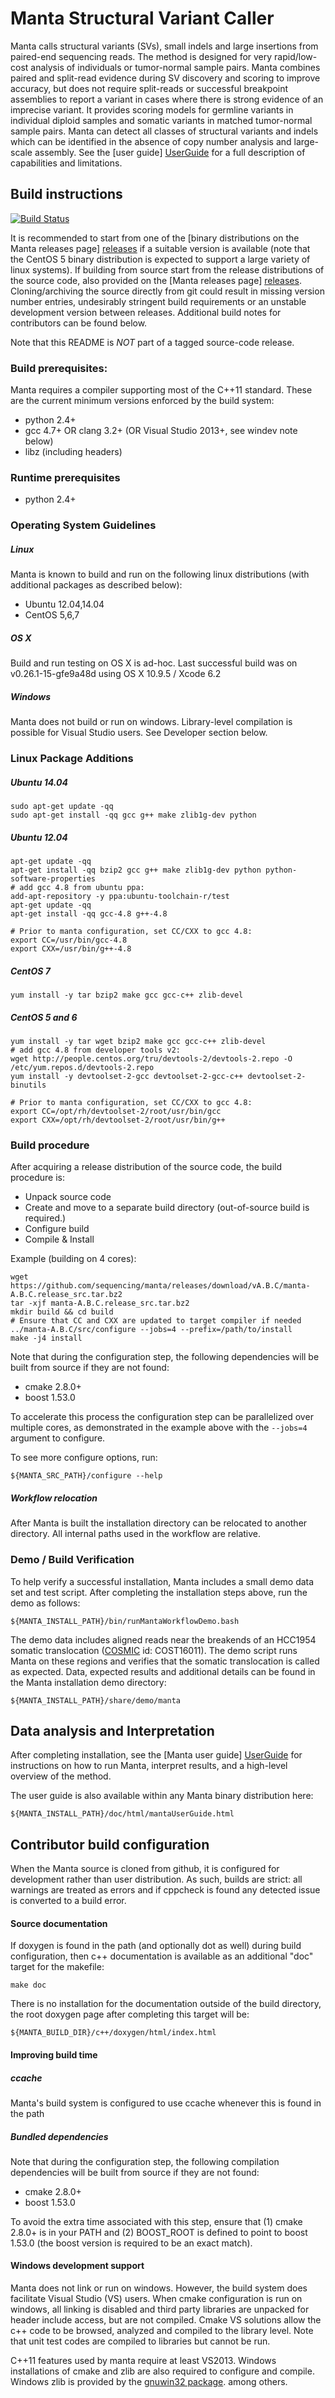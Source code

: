 Manta Structural Variant Caller
===============================

Manta calls structural variants (SVs), small indels and large insertions from paired-end
sequencing reads. The method is designed for very rapid/low-cost analysis of individuals
or tumor-normal sample pairs. Manta combines paired and split-read evidence during SV
discovery and scoring to improve accuracy, but does not require split-reads
or successful breakpoint assemblies to report a variant in cases where there is
strong evidence of an imprecise variant. It provides scoring models
for germline variants in individual diploid samples and somatic variants in matched
tumor-normal sample pairs. Manta can detect all classes
of structural variants and indels which can be identified in the absence of copy number
analysis and large-scale assembly.
See the [user guide] [UserGuide] for a full description of
capabilities and limitations.

[UserGuide]:src/markdown/mantaUserGuide.md

Build instructions
------------------

[![Build Status](https://travis-ci.org/sequencing/manta.svg?branch=master)](https://travis-ci.org/sequencing/manta)

It is recommended to start from one of the [binary distributions
on the Manta releases page] [releases] if a suitable version is available (note
that the CentOS 5 binary distribution is expected to support a large variety
of linux systems). 
If building from source start from the release distributions of the source code,
also provided on the [Manta releases page] [releases]. Cloning/archiving the
source directly from git could result in missing version number entries, undesirably
stringent build requirements or an unstable development version between
releases. Additional build notes for contributors can be found below.

Note that this README is _NOT_ part of a tagged source-code release.

[releases]:https://github.com/StructuralVariants/manta/releases

### Build prerequisites:

Manta requires a compiler supporting most of the C++11 standard. These are the
current minimum versions enforced by the build system:

* python 2.4+
* gcc 4.7+ OR clang 3.2+ (OR Visual Studio 2013+, see windev note below)
* libz (including headers)

### Runtime prerequisites

* python 2.4+

### Operating System Guidelines

##### Linux 

Manta is known to build and run on the following linux distributions
(with additional packages as described below):

- Ubuntu 12.04,14.04
- CentOS 5,6,7

##### OS X

Build and run testing on OS X is ad-hoc. Last successful build was on
v0.26.1-15-gfe9a48d using OS X 10.9.5 / Xcode 6.2

##### Windows

Manta does not build or run on windows. Library-level compilation is
possible for Visual Studio users. See Developer section below.

### Linux Package Additions

##### Ubuntu 14.04

    sudo apt-get update -qq
    sudo apt-get install -qq gcc g++ make zlib1g-dev python

##### Ubuntu 12.04

    apt-get update -qq
    apt-get install -qq bzip2 gcc g++ make zlib1g-dev python python-software-properties
    # add gcc 4.8 from ubuntu ppa:
    add-apt-repository -y ppa:ubuntu-toolchain-r/test
    apt-get update -qq
    apt-get install -qq gcc-4.8 g++-4.8

    # Prior to manta configuration, set CC/CXX to gcc 4.8:
    export CC=/usr/bin/gcc-4.8
    export CXX=/usr/bin/g++-4.8

##### CentOS 7

    yum install -y tar bzip2 make gcc gcc-c++ zlib-devel

##### CentOS 5 and 6

    yum install -y tar wget bzip2 make gcc gcc-c++ zlib-devel
    # add gcc 4.8 from developer tools v2:
    wget http://people.centos.org/tru/devtools-2/devtools-2.repo -O /etc/yum.repos.d/devtools-2.repo
    yum install -y devtoolset-2-gcc devtoolset-2-gcc-c++ devtoolset-2-binutils

    # Prior to manta configuration, set CC/CXX to gcc 4.8:
    export CC=/opt/rh/devtoolset-2/root/usr/bin/gcc
    export CXX=/opt/rh/devtoolset-2/root/usr/bin/g++

### Build procedure

After acquiring a release distribution of the source code, the build procedure is:

* Unpack source code
* Create and move to a separate build directory (out-of-source build is required.)
* Configure build
* Compile & Install

Example (building on 4 cores):

    wget https://github.com/sequencing/manta/releases/download/vA.B.C/manta-A.B.C.release_src.tar.bz2
    tar -xjf manta-A.B.C.release_src.tar.bz2
    mkdir build && cd build
    # Ensure that CC and CXX are updated to target compiler if needed 
    ../manta-A.B.C/src/configure --jobs=4 --prefix=/path/to/install
    make -j4 install

Note that during the configuration step, the following dependencies will be
built from source if they are not found:

* cmake 2.8.0+
* boost 1.53.0

To accelerate this process the configuration step can be parallelized over
multiple cores, as demonstrated in the example above with the `--jobs=4`
argument to configure.

To see more configure options, run:

    ${MANTA_SRC_PATH}/configure --help

##### Workflow relocation

After Manta is built the installation directory can be relocated to another directory.
All internal paths used in the workflow are relative.

### Demo / Build Verification 

To help verify a successful installation, Manta includes a small demo data
set and test script. After completing the installation steps above, run the
demo as follows:

    ${MANTA_INSTALL_PATH}/bin/runMantaWorkflowDemo.bash

The demo data includes aligned reads near the breakends of an HCC1954 somatic translocation
([COSMIC] id: COST16011). The demo script runs Manta on these regions and verifies that the
somatic translocation is called as expected. Data, expected results and additional details 
can be found in the Manta installation demo directory:

    ${MANTA_INSTALL_PATH}/share/demo/manta

[COSMIC]:http://cancer.sanger.ac.uk/cosmic

Data analysis and Interpretation
--------------------------------

After completing installation, see the [Manta user guide] [UserGuide] for instructions on
how to run Manta, interpret results, and a high-level overview of the method.

The user guide is also available within any Manta binary distribution here:

    ${MANTA_INSTALL_PATH}/doc/html/mantaUserGuide.html


Contributor build configuration
-------------------------------

When the Manta source is cloned from github, it is configured for development
rather than user distribution. As such, builds are strict: all warnings are
treated as errors and if cppcheck is found any detected issue is converted
to a build error.

#### Source documentation

If doxygen is found in the path (and optionally dot as well) during build
configuration, then c++ documentation is available as an additional "doc"
target for the makefile:

    make doc

There is no installation for the documentation outside of the build directory,
the root doxygen page after completing this target will be:

    ${MANTA_BUILD_DIR}/c++/doxygen/html/index.html

#### Improving build time

##### ccache

Manta's build system is configured to use ccache whenever this is found in the path

##### Bundled dependencies

Note that during the configuration step, the following compilation
dependencies will be built from source if they are not found:

* cmake 2.8.0+
* boost 1.53.0

To avoid the extra time associated with this step, ensure that (1) cmake 2.8.0+
is in your PATH and (2) BOOST\_ROOT is defined to point to boost 1.53.0 (the
boost version is required to be an exact match).

#### Windows development support

Manta does not link or run on windows. However, the build system does
facilitate Visual Studio (VS) users. When cmake configuration is run on
windows, all linking is disabled and third party libraries are unpacked
for header include access, but are not compiled. Cmake VS solutions allow
the c++ code to be browsed, analyzed and compiled to the library level.
Note that unit test codes are compiled to libraries but cannot be run.

C++11 features used by manta require at least VS2013. Windows installations
of cmake and zlib are also required to configure and compile. Windows zlib
is provided by the 
[gnuwin32 package](http://gnuwin32.sourceforge.net/packages/zlib.htm).
among others.

